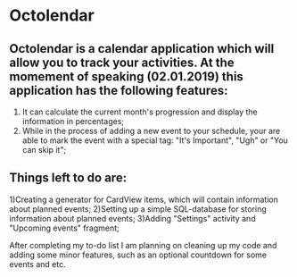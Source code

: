 # Octolendar

Octolendar is a calendar application which will allow you to track your activities.
At the momement of speaking (02.01.2019) this application has the following features:
-
1) It can calculate the current month's progression and display the information in percentages;
2) While in the process of adding a new event to your schedule, your are able to mark the event with a special tag: "It's Important", "Ugh" or "You can skip it";

Things left to do are:
-
1)Creating a generator for CardView items, which will contain information about planned events;
2)Setting up a simple SQL-database for storing information about planned events;
3)Adding "Settings" activity and "Upcoming events" fragment;

After completing my to-do list I am planning on cleaning up my code and adding some minor features, such as an optional countdown for some events and etc.
